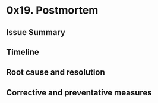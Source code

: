 # 0x19. Postmortem
## Issue Summary
## Timeline 
## Root cause and resolution
## Corrective and preventative measures